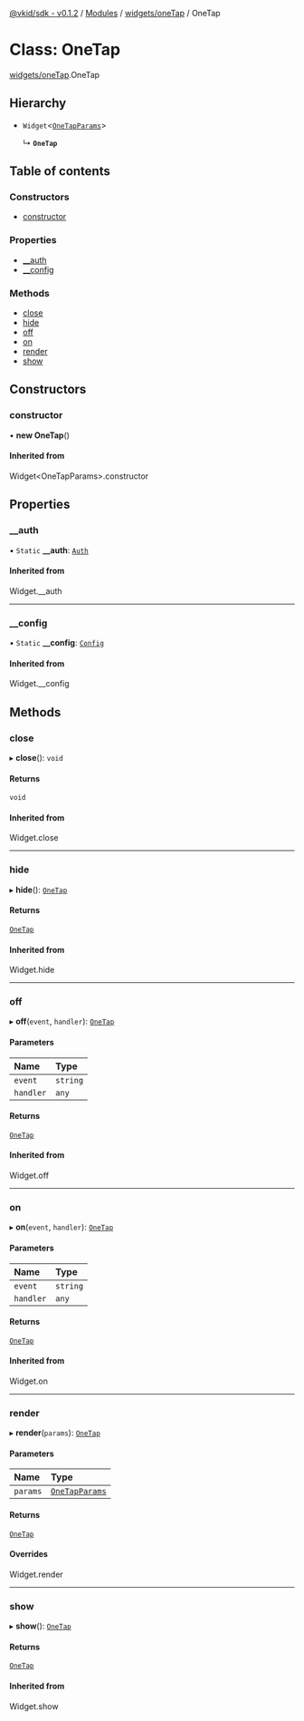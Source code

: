 [@vkid/sdk - v0.1.2](../README.md) / [Modules](../modules.md) / [widgets/oneTap](../modules/widgets_oneTap.md) / OneTap

# Class: OneTap

[widgets/oneTap](../modules/widgets_oneTap.md).OneTap

## Hierarchy

- `Widget`<[`OneTapParams`](../interfaces/widgets_oneTap.OneTapParams.md)\>

  ↳ **`OneTap`**

## Table of contents

### Constructors

- [constructor](widgets_oneTap.OneTap.md#constructor)

### Properties

- [\_\_auth](widgets_oneTap.OneTap.md#__auth)
- [\_\_config](widgets_oneTap.OneTap.md#__config)

### Methods

- [close](widgets_oneTap.OneTap.md#close)
- [hide](widgets_oneTap.OneTap.md#hide)
- [off](widgets_oneTap.OneTap.md#off)
- [on](widgets_oneTap.OneTap.md#on)
- [render](widgets_oneTap.OneTap.md#render)
- [show](widgets_oneTap.OneTap.md#show)

## Constructors

### constructor

• **new OneTap**()

#### Inherited from

Widget<OneTapParams\>.constructor

## Properties

### \_\_auth

▪ `Static` **\_\_auth**: [`Auth`](auth.Auth.md)

#### Inherited from

Widget.\_\_auth

___

### \_\_config

▪ `Static` **\_\_config**: [`Config`](core_config.Config.md)

#### Inherited from

Widget.\_\_config

## Methods

### close

▸ **close**(): `void`

#### Returns

`void`

#### Inherited from

Widget.close

___

### hide

▸ **hide**(): [`OneTap`](widgets_oneTap.OneTap.md)

#### Returns

[`OneTap`](widgets_oneTap.OneTap.md)

#### Inherited from

Widget.hide

___

### off

▸ **off**(`event`, `handler`): [`OneTap`](widgets_oneTap.OneTap.md)

#### Parameters

| Name | Type |
| :------ | :------ |
| `event` | `string` |
| `handler` | `any` |

#### Returns

[`OneTap`](widgets_oneTap.OneTap.md)

#### Inherited from

Widget.off

___

### on

▸ **on**(`event`, `handler`): [`OneTap`](widgets_oneTap.OneTap.md)

#### Parameters

| Name | Type |
| :------ | :------ |
| `event` | `string` |
| `handler` | `any` |

#### Returns

[`OneTap`](widgets_oneTap.OneTap.md)

#### Inherited from

Widget.on

___

### render

▸ **render**(`params`): [`OneTap`](widgets_oneTap.OneTap.md)

#### Parameters

| Name | Type |
| :------ | :------ |
| `params` | [`OneTapParams`](../interfaces/widgets_oneTap.OneTapParams.md) |

#### Returns

[`OneTap`](widgets_oneTap.OneTap.md)

#### Overrides

Widget.render

___

### show

▸ **show**(): [`OneTap`](widgets_oneTap.OneTap.md)

#### Returns

[`OneTap`](widgets_oneTap.OneTap.md)

#### Inherited from

Widget.show
